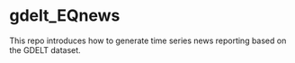 # gdelt_EQnews
This repo introduces how to generate time series news reporting based on the GDELT dataset.
